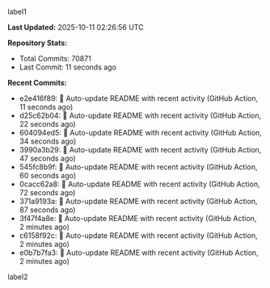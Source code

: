 
label1 
<!-- ACTIVITY_START -->
**Last Updated:** 2025-10-11 02:26:56 UTC

**Repository Stats:**
- Total Commits: 70871
- Last Commit: 11 seconds ago

**Recent Commits:**
- e2e416f89: 🤖 Auto-update README with recent activity (GitHub Action, 11 seconds ago)
- d25c62b04: 🤖 Auto-update README with recent activity (GitHub Action, 22 seconds ago)
- 604094ed5: 🤖 Auto-update README with recent activity (GitHub Action, 34 seconds ago)
- 3990a3b29: 🤖 Auto-update README with recent activity (GitHub Action, 47 seconds ago)
- 545fc8b9f: 🤖 Auto-update README with recent activity (GitHub Action, 60 seconds ago)
- 0cacc62a8: 🤖 Auto-update README with recent activity (GitHub Action, 72 seconds ago)
- 371a9193a: 🤖 Auto-update README with recent activity (GitHub Action, 87 seconds ago)
- 3f47f4a8e: 🤖 Auto-update README with recent activity (GitHub Action, 2 minutes ago)
- c6158f92c: 🤖 Auto-update README with recent activity (GitHub Action, 2 minutes ago)
- e0b7b7fa3: 🤖 Auto-update README with recent activity (GitHub Action, 2 minutes ago)
<!-- ACTIVITY_END -->

label2
